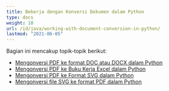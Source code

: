 ```yaml
---
title: Bekerja dengan Konversi Dokumen dalam Python
type: docs
weight: 10
url: /id/java/working-with-document-conversion-in-python/
lastmod: "2021-06-05"
---
```


Bagian ini mencakup topik-topik berikut:

- [Mengonversi PDF ke format DOC atau DOCX dalam Python](/pdf/id/java/convert-pdf-to-doc-or-docx-format-in-python/)
- [Mengonversi PDF ke Buku Kerja Excel dalam Python](/pdf/id/java/convert-pdf-to-excel-workbook-in-python/)
- [Mengonversi PDF ke Format SVG dalam Python](/pdf/id/java/convert-pdf-to-svg-format-in-python/)
- [Mengonversi file SVG ke format PDF dalam Python](/pdf/id/java/convert-svg-file-to-pdf-format-in-python/)
